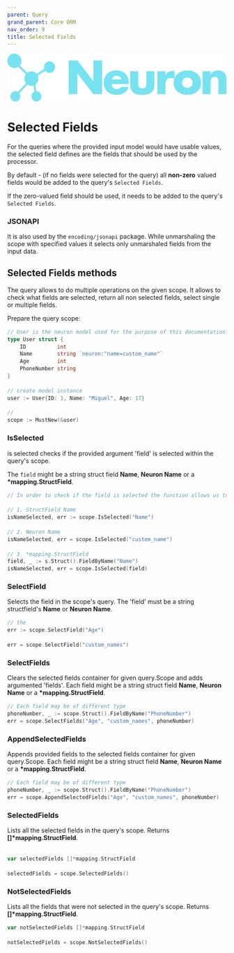 ```yaml
---
parent: Query
grand_parent: Core ORM
nav_order: 9
title: Selected Fields
---
```


![Logo](/assets/img/logo.svg)

# Selected Fields

For the queries where the provided input model would have usable values, the selected field defines are the fields that should be used by the processor.

By default - (if no fields were selected for the query) all **non-zero** valued fields would be added to the query's `Selected Fields`.

If the zero-valued field should be used, it needs to be added to the query's `Selected Fields`.

### JSONAPI

It is also used by the `encoding/jsonapi` package. While unmarshaling the scope with specified values it selects only unmarshaled fields from the input data.



## Selected Fields methods

The query allows to do multiple operations on the given scope.
It allows to check what fields are selected, return all non selected fields, select single or multiple fields.

Prepare the query scope:
```go
// User is the neuron model used for the purpose of this documentation.
type User struct {
    ID          int
    Name        string `neuron:"name=custom_name"`
    Age         int
    PhoneNumber string
}

// create model instance
user := User{ID: 1, Name: "Miguel", Age: 17}

// 
scope := MustNew(&user)

```

### IsSelected

is selected checks if the provided argument 'field' is selected within the query's scope.

The `field` might be a string struct field **Name**,  **Neuron Name** or a __*mapping.StructField__.
```go
// In order to check if the field is selected the function allows us to use multiple 'field' types:

// 1. StructField Name
isNameSelected, err := scope.IsSelected("Name")

// 2. Neuron Name
isNameSelected, err = scope.IsSelected("custom_name")

// 3. *mapping.StructField
field, _ := s.Struct().FieldByName("Name")
isNameSelected, err = scope.IsSelected(field)
```

### SelectField

Selects the field in the scope's query. The 'field' must be a string structfield's **Name** or  **Neuron Name**.

```go
// the
err := scope.SelectField("Age")

err = scope.SelectField("custom_names")
```

### SelectFields 

Clears the selected fields container for given query.Scope and adds argumented 'fields'. Each field might be a string struct field **Name**,  **Neuron Name** or a __*mapping.StructField__.

```go
// Each field may be of different type
phoneNumber, _ := scope.Struct().FieldByName("PhoneNumber")
err = scope.SelectFields("Age", "custom_names", phoneNumber)
```

### AppendSelectedFields

Appends provided fields to the selected fields container for given query.Scope.
Each field might be a string struct field **Name**,  **Neuron Name** or a __*mapping.StructField__.

```go
// Each field may be of different type
phoneNumber, _ := scope.Struct().FieldByName("PhoneNumber")
err = scope.AppendSelectedFields("Age", "custom_names", phoneNumber)
```


### SelectedFields

Lists all the selected fields in the query's scope. Returns __[]*mapping.StructField__.

```go 

var selectedFields []*mapping.StructField

selectedFields = scope.SelectedFields()
```

### NotSelectedFields

Lists all the fields that were not selected in the query's scope.
Returns __[]*mapping.StructField__.

```go
var notSelectedFields []*mapping.StructField

notSelectedFields = scope.NotSelectedFields()
```
